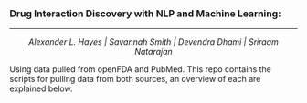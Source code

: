 ### Drug Interaction Discovery with NLP and Machine Learning:
---
<center><i>Alexander L. Hayes | Savannah Smith | Devendra Dhami | Sriraam Natarajan</i></center>

<!-- apparently the 'center' tag is not working properly, while the 'i' tag works fine. -->

Using data pulled from openFDA and PubMed.  This repo contains the scripts for pulling data from both sources, an overview of each are explained below.